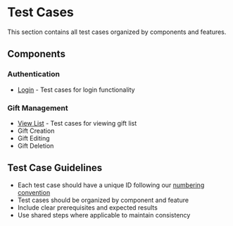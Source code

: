 # Test Cases

This section contains all test cases organized by components and features.

## Components

### Authentication
- [Login](functional/login.md) - Test cases for login functionality

### Gift Management
- [View List](gift/view-list.md) - Test cases for viewing gift list
- Gift Creation
- Gift Editing
- Gift Deletion

## Test Case Guidelines

- Each test case should have a unique ID following our [numbering convention](../guidelines/test-case-numbering.md)
- Test cases should be organized by component and feature
- Include clear prerequisites and expected results
- Use shared steps where applicable to maintain consistency
